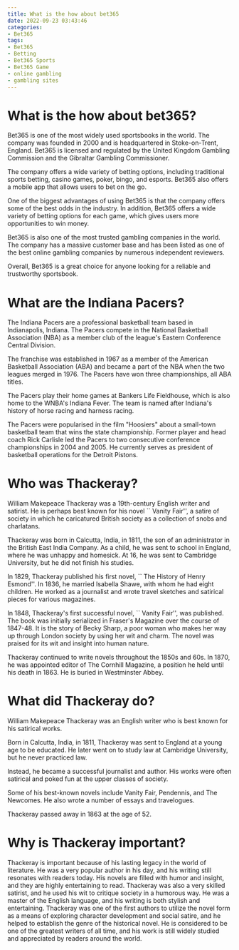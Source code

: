 ```yaml
---
title: What is the how about bet365
date: 2022-09-23 03:43:46
categories:
- Bet365
tags:
- Bet365
- Betting
- Bet365 Sports
- Bet365 Game
- online gambling
- gambling sites
---
```



#  What is the how about bet365?

Bet365 is one of the most widely used sportsbooks in the world. The company was founded in 2000 and is headquartered in Stoke-on-Trent, England. Bet365 is licensed and regulated by the United Kingdom Gambling Commission and the Gibraltar Gambling Commissioner.

The company offers a wide variety of betting options, including traditional sports betting, casino games, poker, bingo, and esports. Bet365 also offers a mobile app that allows users to bet on the go.

One of the biggest advantages of using Bet365 is that the company offers some of the best odds in the industry. In addition, Bet365 offers a wide variety of betting options for each game, which gives users more opportunities to win money.

Bet365 is also one of the most trusted gambling companies in the world. The company has a massive customer base and has been listed as one of the best online gambling companies by numerous independent reviewers.

Overall, Bet365 is a great choice for anyone looking for a reliable and trustworthy sportsbook.

#  What are the Indiana Pacers?

The Indiana Pacers are a professional basketball team based in Indianapolis, Indiana. The Pacers compete in the National Basketball Association (NBA) as a member club of the league's Eastern Conference Central Division.

The franchise was established in 1967 as a member of the American Basketball Association (ABA) and became a part of the NBA when the two leagues merged in 1976. The Pacers have won three championships, all ABA titles.

The Pacers play their home games at Bankers Life Fieldhouse, which is also home to the WNBA's Indiana Fever. The team is named after Indiana's history of horse racing and harness racing.

The Pacers were popularised in the film "Hoosiers" about a small-town basketball team that wins the state championship. Former player and head coach Rick Carlisle led the Pacers to two consecutive conference championships in 2004 and 2005. He currently serves as president of basketball operations for the Detroit Pistons.

#  Who was Thackeray?

William Makepeace Thackeray was a 19th-century English writer and satirist. He is perhaps best known for his novel `` Vanity Fair'', a satire of society in which he caricatured British society as a collection of snobs and charlatans.

Thackeray was born in Calcutta, India, in 1811, the son of an administrator in the British East India Company. As a child, he was sent to school in England, where he was unhappy and homesick. At 16, he was sent to Cambridge University, but he did not finish his studies.

In 1829, Thackeray published his first novel, `` The History of Henry Esmond''. In 1836, he married Isabella Shawe, with whom he had eight children. He worked as a journalist and wrote travel sketches and satirical pieces for various magazines.

In 1848, Thackeray's first successful novel, `` Vanity Fair'', was published. The book was initially serialized in Fraser's Magazine over the course of 1847-48. It is the story of Becky Sharp, a poor woman who makes her way up through London society by using her wit and charm. The novel was praised for its wit and insight into human nature.

Thackeray continued to write novels throughout the 1850s and 60s. In 1870, he was appointed editor of The Cornhill Magazine, a position he held until his death in 1863. He is buried in Westminster Abbey.

#  What did Thackeray do?

William Makepeace Thackeray was an English writer who is best known for his satirical works.

Born in Calcutta, India, in 1811, Thackeray was sent to England at a young age to be educated. He later went on to study law at Cambridge University, but he never practiced law.

Instead, he became a successful journalist and author. His works were often satirical and poked fun at the upper classes of society.

Some of his best-known novels include Vanity Fair, Pendennis, and The Newcomes. He also wrote a number of essays and travelogues.

Thackeray passed away in 1863 at the age of 52.

#  Why is Thackeray important?

Thackeray is important because of his lasting legacy in the world of literature. He was a very popular author in his day, and his writing still resonates with readers today. His novels are filled with humor and insight, and they are highly entertaining to read. Thackeray was also a very skilled satirist, and he used his wit to critique society in a humorous way. He was a master of the English language, and his writing is both stylish and entertaining. Thackeray was one of the first authors to utilize the novel form as a means of exploring character development and social satire, and he helped to establish the genre of the historical novel. He is considered to be one of the greatest writers of all time, and his work is still widely studied and appreciated by readers around the world.